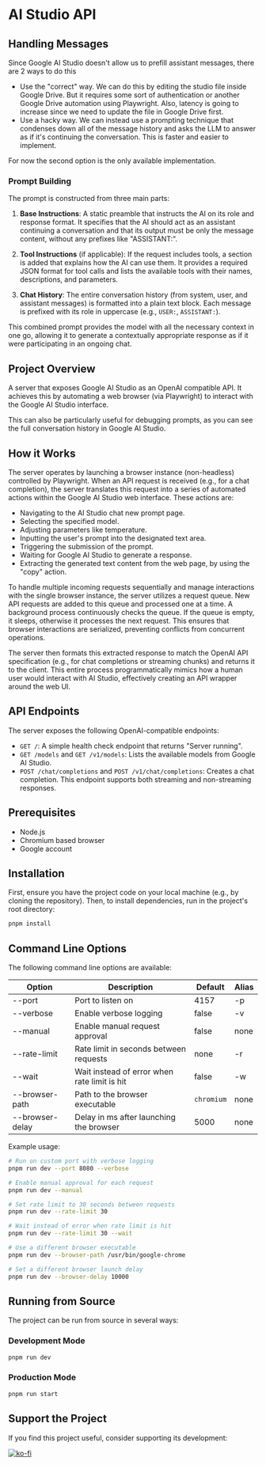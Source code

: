 # AI Studio API

## Handling Messages

Since Google AI Studio doesn't allow us to prefill assistant messages, there are 2 ways to do this

- Use the "correct" way. We can do this by editing the studio file inside Google Drive. But it requires some sort of authentication or another Google Drive automation using Playwright. Also, latency is going to increase since we need to update the file in Google Drive first.
- Use a hacky way. We can instead use a prompting technique that condenses down all of the message history and asks the LLM to answer as if it's continuing the conversation. This is faster and easier to implement.

For now the second option is the only available implementation.

### Prompt Building

The prompt is constructed from three main parts:

1.  **Base Instructions**: A static preamble that instructs the AI on its role and response format. It specifies that the AI should act as an assistant continuing a conversation and that its output must be only the message content, without any prefixes like "ASSISTANT:".

2.  **Tool Instructions** (if applicable): If the request includes tools, a section is added that explains how the AI can use them. It provides a required JSON format for tool calls and lists the available tools with their names, descriptions, and parameters.

3.  **Chat History**: The entire conversation history (from system, user, and assistant messages) is formatted into a plain text block. Each message is prefixed with its role in uppercase (e.g., `USER:`, `ASSISTANT:`).

This combined prompt provides the model with all the necessary context in one go, allowing it to generate a contextually appropriate response as if it were participating in an ongoing chat.

## Project Overview

A server that exposes Google AI Studio as an OpenAI compatible API. It achieves this by automating a web browser (via Playwright) to interact with the Google AI Studio interface.

This can also be particularly useful for debugging prompts, as you can see the full conversation history in Google AI Studio.

## How it Works

The server operates by launching a browser instance (non-headless) controlled by Playwright. When an API request is received (e.g., for a chat completion), the server translates this request into a series of automated actions within the Google AI Studio web interface. These actions are:

- Navigating to the AI Studio chat new prompt page.
- Selecting the specified model.
- Adjusting parameters like temperature.
- Inputting the user's prompt into the designated text area.
- Triggering the submission of the prompt.
- Waiting for Google AI Studio to generate a response.
- Extracting the generated text content from the web page, by using the "copy" action.

To handle multiple incoming requests sequentially and manage interactions with the single browser instance, the server utilizes a request queue. New API requests are added to this queue and processed one at a time. A background process continuously checks the queue. If the queue is empty, it sleeps, otherwise it processes the next request. This ensures that browser interactions are serialized, preventing conflicts from concurrent operations.

The server then formats this extracted response to match the OpenAI API specification (e.g., for chat completions or streaming chunks) and returns it to the client. This entire process programmatically mimics how a human user would interact with AI Studio, effectively creating an API wrapper around the web UI.

## API Endpoints

The server exposes the following OpenAI-compatible endpoints:

- `GET /`: A simple health check endpoint that returns "Server running".
- `GET /models` and `GET /v1/models`: Lists the available models from Google AI Studio.
- `POST /chat/completions` and `POST /v1/chat/completions`: Creates a chat completion. This endpoint supports both streaming and non-streaming responses.

## Prerequisites

- Node.js
- Chromium based browser
- Google account

## Installation

First, ensure you have the project code on your local machine (e.g., by cloning the repository).
Then, to install dependencies, run in the project's root directory:

```sh
pnpm install
```

## Command Line Options

The following command line options are available:

| Option          | Description                                  | Default    | Alias |
| --------------- | -------------------------------------------- | ---------- | ----- |
| --port          | Port to listen on                            | 4157       | -p    |
| --verbose       | Enable verbose logging                       | false      | -v    |
| --manual        | Enable manual request approval               | false      | none  |
| --rate-limit    | Rate limit in seconds between requests       | none       | -r    |
| --wait          | Wait instead of error when rate limit is hit | false      | -w    |
| --browser-path  | Path to the browser executable               | `chromium` | none  |
| --browser-delay | Delay in ms after launching the browser      | 5000       | none  |

Example usage:

```sh
# Run on custom port with verbose logging
pnpm run dev --port 8080 --verbose

# Enable manual approval for each request
pnpm run dev --manual

# Set rate limit to 30 seconds between requests
pnpm run dev --rate-limit 30

# Wait instead of error when rate limit is hit
pnpm run dev --rate-limit 30 --wait

# Use a different browser executable
pnpm run dev --browser-path /usr/bin/google-chrome

# Set a different browser launch delay
pnpm run dev --browser-delay 10000
```

## Running from Source

The project can be run from source in several ways:

### Development Mode

```sh
pnpm run dev
```

### Production Mode

```sh
pnpm run start
```

## Support the Project

If you find this project useful, consider supporting its development:

[![ko-fi](https://ko-fi.com/img/githubbutton_sm.svg)](https://ko-fi.com/E1E519XS7W)
